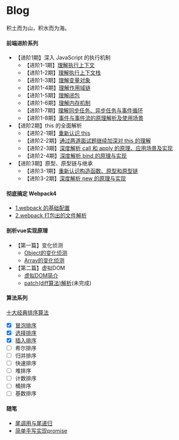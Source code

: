 # Blog
积土而为山，积水而为海。

#### 前端进阶系列

- 【进阶1期】深入 JavaScript 的执行机制
  - 【进阶1-1期】[理解执行上下文](https://github.com/sunbigshan/Blog/issues/4)
  - 【进阶1-2期】[理解执行上下文栈](https://github.com/sunbigshan/Blog/issues/5)
  - 【进阶1-3期】[理解变量对象](https://github.com/sunbigshan/Blog/issues/6)
  - 【进阶1-4期】[理解作用域链](https://github.com/sunbigshan/Blog/issues/7)
  - 【进阶1-5期】[理解闭包](https://github.com/sunbigshan/Blog/issues/9)
  - 【进阶1-6期】[理解内存机制](https://github.com/sunbigshan/Blog/issues/11)
  - 【进阶1-7期】[理解同步任务、异步任务与事件循环](https://github.com/sunbigshan/Blog/issues/12)
  - 【进阶1-8期】[事件与事件流的原理解析及使用场景](https://github.com/sunbigshan/Blog/issues/18)
- 【进阶2期】this 的全面解析
  - 【进阶2-1期】[重新认识 this](https://github.com/sunbigshan/Blog/issues/10)
  - 【进阶2-2期】[通过两道面试题继续加深对 this 的理解](https://github.com/sunbigshan/Blog/issues/14)
  - 【进阶2-3期】[深度解析 call 和 apply 的原理、应用场景及实现](https://github.com/sunbigshan/Blog/issues/15)
  - 【进阶2-4期】[深度解析 bind 的原理与实现](https://github.com/sunbigshan/Blog/issues/16)
- 【进阶3期】原型、原型链与继承
  - 【进阶3-1期】[重新认识构造函数、原型和原型链](https://github.com/sunbigshan/Blog/issues/19)
  - 【进阶3-2期】[深度解析 new 的原理与实现](https://github.com/sunbigshan/Blog/issues/17)

#### 彻底搞定 Webpack4

- [1.webpack 的基础配置](https://github.com/sunbigshan/Blog/issues/29)
- [2.webpack 打包出的文件解析](https://github.com/sunbigshan/Blog/issues/30)

#### 剖析vue实现原理

- 【第一篇】变化侦测
  - [Object的变化侦测](https://github.com/sunbigshan/Blog/issues/21)
  - [Array的变化侦测](https://github.com/sunbigshan/Blog/issues/22)
- 【第二篇】虚拟DOM
  - [虚拟DOM简介](https://github.com/sunbigshan/Blog/issues/24)
  - [patch(diff算法)解析](https://github.com/sunbigshan/Blog/issues/25)(未完成)

#### 算法系列

[十大经典排序算法](https://github.com/sunbigshan/Blog/tree/master/%E5%8D%81%E5%A4%A7%E7%BB%8F%E5%85%B8%E6%8E%92%E5%BA%8F%E7%AE%97%E6%B3%95)
- [x] [冒泡排序](https://github.com/sunbigshan/Blog/issues/26)
- [x] [选择排序](https://github.com/sunbigshan/Blog/issues/27)
- [x] [插入排序](https://github.com/sunbigshan/Blog/issues/28)
- [ ] 希尔排序
- [ ] 归并排序
- [ ] 快速排序
- [ ] 堆排序
- [ ] 计数排序
- [ ] 桶排序
- [ ] 基数排序

#### 随笔

- [尾调用与尾递归](https://github.com/sunbigshan/Blog/issues/20)
- [简单手写实现promise](https://github.com/sunbigshan/Blog/issues/23)

